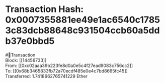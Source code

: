 
Transaction Hash: 0x0007355881ee49e1ac6540c17853c83dcb88648c931504ccb60a5ddb37e0bbd5
====================================================================================
  
#💸Transaction  
Block: [[14456733]]  
From: [[0xc02aaa39b223fe8d0a0e5c4f27ead9083c756cc2]]  
To: [[0x68b3465833fb72a70ecdf485e0e4c7bd8665fc45]]  
Transferred: 1.7418662765741229 Ether